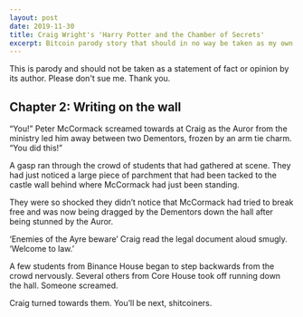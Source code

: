 ```yaml
---
layout: post
date: 2019-11-30
title: Craig Wright's 'Harry Potter and the Chamber of Secrets'
excerpt: Bitcoin parody story that should in no way be taken as my own opinion on anyone mentioned in the story.
---
```


This is parody and should not be taken as a statement of fact or opinion by its author. Please don't sue me. Thank you.

## Chapter 2: Writing on the wall

“You!” Peter McCormack screamed towards at Craig as the Auror from the ministry led him away between two Dementors, frozen by an arm tie charm. “You did this!”

A gasp ran through the crowd of students that had gathered at scene. They had just noticed a large piece of parchment that had been tacked to the castle wall behind where McCormack had just been standing. 

They were so shocked they didn’t notice that McCormack had tried to break free and was now being dragged by the Dementors down the hall after being stunned by the Auror.

‘Enemies of the Ayre beware’ Craig read the legal document aloud smugly. ‘Welcome to law.’

A few students from Binance House began to step backwards from the crowd nervously. Several others from Core House took off running down the hall. Someone screamed.

Craig turned towards them. You’ll be next, shitcoiners.
